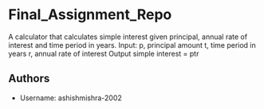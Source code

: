 # Final_Assignment_Repo

A calculator that calculates simple interest given principal, annual rate of interest and time period in years. Input: p, principal amount t, time period in years r, annual rate of interest Output simple interest = ptr

## Authors

- Username: ashishmishra-2002

